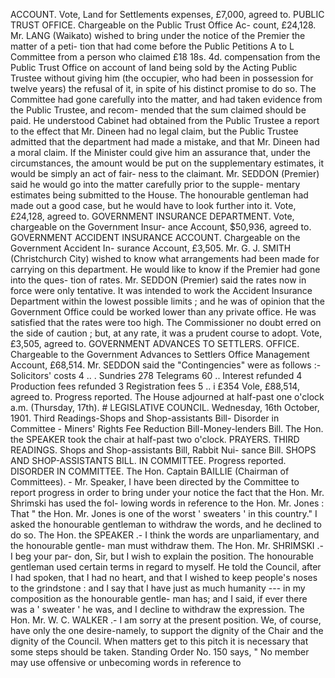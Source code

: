 ACCOUNT. Vote, Land for Settlements expenses, £7,000, agreed to. PUBLIC TRUST OFFICE. Chargeable on the Public Trust Office Ac- count, £24,128. Mr. LANG (Waikato) wished to bring under the notice of the Premier the matter of a peti- tion that had come before the Public Petitions A to L Committee from a person who claimed £18 18s. 4d. compensation from the Public Trust Office on account of land being sold by the Acting Public Trustee without giving him (the occupier, who had been in possession for twelve years) the refusal of it, in spite of his distinct promise to do so. The Committee had gone carefully into the matter, and had taken evidence from the Public Trustee, and recom- mended that the sum claimed should be paid. He understood Cabinet had obtained from the Public Trustee a report to the effect that Mr. Dineen had no legal claim, but the Public Trustee admitted that the department had made a mistake, and that Mr. Dineen had a moral claim. If the Minister could give him an assurance that, under the circumstances, the amount would be put on the supplementary estimates, it would be simply an act of fair- ness to the claimant. Mr. SEDDON (Premier) said he would go into the matter carefully prior to the supple- mentary estimates being submitted to the House. The honourable gentleman had made out a good case, but he would have to look further into it. Vote, £24,128, agreed to. GOVERNMENT INSURANCE DEPARTMENT. Vote, chargeable on the Government Insur- ance Account, $50,936, agreed to. GOVERNMENT ACCIDENT INSURANCE ACCOUNT. Chargeable on the Government Accident In- surance Account, £3,505. Mr. G. J. SMITH (Christchurch City) wished to know what arrangements had been made for carrying on this department. He would like to know if the Premier had gone into the ques- tion of rates. Mr. SEDDON (Premier) said the rates now in force were only tentative. It was intended to work the Accident Insurance Department within the lowest possible limits ; and he was of opinion that the Government Office could be worked lower than any private office. He was satisfied that the rates were too high. The Commissioner no doubt erred on the side of caution ; but, at any rate, it was a prudent course to adopt. Vote, £3,505, agreed to. GOVERNMENT ADVANCES TO SETTLERS. OFFICE. Chargeable to the Government Advances to Settlers Office Management Account, £68,514. Mr. SEDDON said the "Contingencies" were as follows :- Solicitors' costs 4 .. . Sundries 278 Telegrams 60 .. Interest refunded 4 Production fees refunded 3 Registration fees 5 .. i £354 Vole, £88,514, agreed to. Progress reported. The House adjourned at half-past one o'clock a.m. (Thursday, 17th). # LEGISLATIVE COUNCIL. Wednesday, 16th October, 1901. Third Readings-Shops and Shop-assistants Bill- Disorder in Committee - Miners' Rights Fee Reduction Bill-Money-lenders Bill. The Hon. the SPEAKER took the chair at half-past two o'clock. PRAYERS. THIRD READINGS. Shops and Shop-assistants Bill, Rabbit Nui- sance Bill. SHOPS AND SHOP-ASSISTANTS BILL. IN COMMITTEE. Progress reported. DISORDER IN COMMITTEE. The Hon. Captain BAILLIE (Chairman of Committees). - Mr. Speaker, I have been directed by the Committee to report progress in order to bring under your notice the fact that the Hon. Mr. Shrimski has used the fol- lowing words in reference to the Hon. Mr. Jones : That " the Hon. Mr. Jones is one of the worst ' sweaters ' in this country." I asked the honourable gentleman to withdraw the words, and he declined to do so. The Hon. the SPEAKER .- I think the words are unparliamentary, and the honourable gentle- man must withdraw them. The Hon. Mr. SHRIMSKI .- I beg your par- don, Sir, but I wish to explain the position. The honourable gentleman used certain terms in regard to myself. He told the Council, after I had spoken, that I had no heart, and that I wished to keep people's noses to the grindstone : and I say that I have just as much humanity \--- in my composition as the honourable gentle- man has; and I said, if ever there was a ' sweater ' he was, and I decline to withdraw the expression. The Hon. Mr. W. C. WALKER .- I am sorry at the present position. We, of course, have only the one desire-namely, to support the dignity of the Chair and the dignity of the Council. When matters get to this pitch it is necessary that some steps should be taken. Standing Order No. 150 says, " No member may use offensive or unbecoming words in reference to 